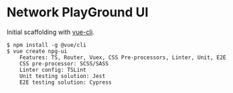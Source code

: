 # Network PlayGround UI

Initial scaffolding with [vue-cli].

```
$ npm install -g @vue/cli
$ vue create npg-ui
    Features: TS, Router, Vuex, CSS Pre-processors, Linter, Unit, E2E
    CSS pre-processor: SCSS/SASS
    Linter config: TSLint
    Unit testing solution: Jest
    E2E testing solution: Cypress
```

[vue-cli]: https://github.com/vuejs/vue-cli
